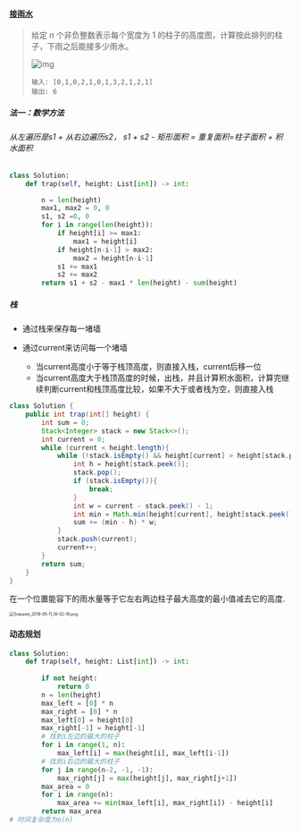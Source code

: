 #### [接雨水](https://leetcode-cn.com/problems/trapping-rain-water/)

> 给定 *n* 个非负整数表示每个宽度为 1 的柱子的高度图，计算按此排列的柱子，下雨之后能接多少雨水。
>
> ![img](https://assets.leetcode-cn.com/aliyun-lc-upload/uploads/2018/10/22/rainwatertrap.png)
>
> ```
> 输入: [0,1,0,2,1,0,1,3,2,1,2,1]
> 输出: 6
> ```

##### 法一：数学方法

###### 从左遍历是s1 + 从右边遍历s2， s1 + s2  - 矩形面积 = 重复面积=柱子面积  + 积水面积

```python
class Solution:
    def trap(self, height: List[int]) -> int:

        n = len(height)
        max1, max2 = 0, 0
        s1, s2 =0, 0
        for i in range(len(height)):
            if height[i] >= max1:
                max1 = height[i]
            if height[n-i-1] > max2:
                max2 = height[n-i-1]
            s1 += max1
            s2 += max2
        return s1 + s2 - max1 * len(height) - sum(height)
```

##### 栈

- 通过栈来保存每一堵墙

- 通过current来访问每一个堵墙

  - 当current高度小于等于栈顶高度，则直接入栈，current后移一位
  - 当current高度大于栈顶高度的时候，出栈，并且计算积水面积，计算完继续判断current和栈顶高度比较，如果不大于或者栈为空，则直接入栈


```java
class Solution {
    public int trap(int[] height) {
        int sum = 0;
        Stack<Integer> stack = new Stack<>();
        int current = 0;
        while (current < height.length){
            while (!stack.isEmpty() && height[current] > height[stack.peek()]){
                int h = height[stack.peek()];
                stack.pop();
                if (stack.isEmpty()){
                    break;
                }
                int w = current - stack.peek() - 1;
                int min = Math.min(height[current], height[stack.peek()]);
                sum += (min - h) * w;
            }
            stack.push(current);
            current++;
        }
        return sum;
    }
}
```



在一个位置能容下的雨水量等于它左右两边柱子最大高度的最小值减去它的高度.

<img src="https://pic.leetcode-cn.com/6db1fe9019dfbf4d5c2e472112c5cd227925d4b5a99ac48cd2a2779d2535b6ce-Snipaste_2019-05-11_18-02-16.png" alt="Snipaste_2019-05-11_18-02-16.png" style="zoom:50%;" />

#### 动态规划

```python
class Solution:
    def trap(self, height: List[int]) -> int:
        
        if not height:
            return 0
        n = len(height)
        max_left = [0] * n
        max_right = [0] * n
        max_left[0] = height[0]
        max_right[-1] = height[-1]
        # 找到i左边的最大的柱子
        for i in range(1, n):
            max_left[i] = max(height[i], max_left[i-1])
        # 找到i右边的最大的柱子
        for j in range(n-2, -1, -1):
            max_right[j] = max(height[j], max_right[j+1])
        max_area = 0
        for i in range(n):
            max_area += min(max_left[i], max_right[i]) - height[i]
        return max_area
# 时间复杂度为o(n)
```

